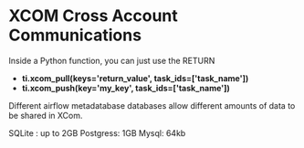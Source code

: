 # XCOM Cross Account Communications
Inside a Python function, you can just use the RETURN

- **ti.xcom_pull(keys='return_value', task_ids=['task_name'])**
- **ti.xcom_push(key='my_key', task_ids=['task_name'])**

Different airflow metadatabase databases allow different amounts of data to be shared in XCom. 

SQLite : up to 2GB
Postgress: 1GB
Mysql: 64kb

